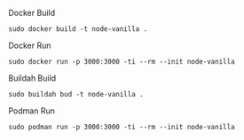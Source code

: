 Docker Build
```
sudo docker build -t node-vanilla .
```
Docker Run
```
sudo docker run -p 3000:3000 -ti --rm --init node-vanilla
```
Buildah Build
```
sudo buildah bud -t node-vanilla .
```
Podman Run
```
sudo podman run -p 3000:3000 -ti --rm --init node-vanilla
```